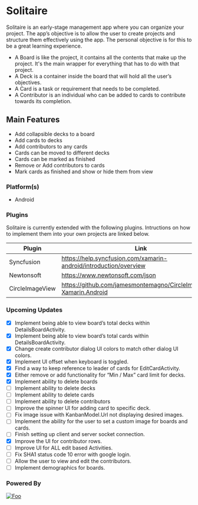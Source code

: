 # Solitaire

Solitaire is an early-stage management app where you can organize your project. The app’s objective is to allow the user to create projects and structure them effectively using the app. The personal objective is for this to be a great learning experience.

  - A Board is like the project, it contains all the contents that make up the project. It's the main wrapper for everything that has to do with that project. 
  - A Deck is a container inside the board that will hold all the user’s objectives. 
  - A Card is a task or requirement that needs to be completed.
  - A Contributor is an individual who can be added to cards to contribute towards its completion.

## Main Features 

  - Add collapsible decks to a board
  - Add cards to decks
  - Add contributors to any cards
  - Cards can be moved to different decks 
  - Cards can be marked as finished
  - Remove or Add contributors to cards
  - Mark cards as finished and show or hide them from view

### Platform(s)

  - Android

### Plugins
Solitaire is currently extended with the following plugins. Intructions on how to implement them into your own projects are linked below.

| Plugin | Link |
| ------ | ------ |
| Syncfusion | https://help.syncfusion.com/xamarin-android/introduction/overview |
| Newtonsoft | https://www.newtonsoft.com/json |
| CircleImageView | https://github.com/jamesmontemagno/CircleImageView-Xamarin.Android
### Upcoming Updates

- [x] Implement being able to view board’s total decks within DetailsBoardActivity.
- [x] Implement being able to view board’s total cards within DetailsBoardActivity.
- [x] Change create contributor dialog UI colors to match other dialog UI colors.
- [x] Implement UI offset when keyboard is toggled.
- [x] Find a way to keep reference to leader of cards for EditCardActivity.
- [x] Either remove or add functionality for “Min / Max” card limit for decks.
- [x] Implement ability to delete boards
- [ ] Implement ability to delete decks
- [ ] Implement ability to delete cards
- [ ] Implement ability to delete contributors
- [ ] Improve the spinner UI for adding card to specific deck.
- [ ] Fix image issue with KanbanModel.Url not displaying desired images.
- [ ] Implement the ability for the user to set a custom image for boards and cards.
- [ ] Finish setting up client and server socket connection.
- [x] Improve the UI for contributor rows.
- [ ] Improve UI for ALL edit based Activities.
- [ ] Fix SHA1 status code 10 error with google login.
- [ ] Allow the user to view and edit the contributors.
- [ ] Implement demographics for boards.

### Powered By
[![Foo](https://upload.wikimedia.org/wikipedia/commons/f/f2/Xamarin-logo.svg)](https://dotnet.microsoft.com/apps/xamarin/)
